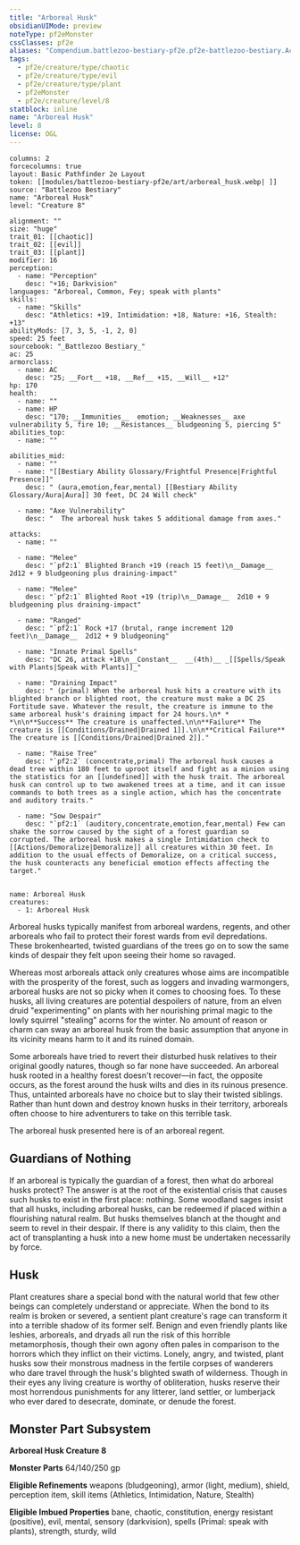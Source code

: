 ```yaml
---
title: "Arboreal Husk"
obsidianUIMode: preview
noteType: pf2eMonster
cssClasses: pf2e
aliases: "Compendium.battlezoo-bestiary-pf2e.pf2e-battlezoo-bestiary.Actor.JWvC1Qt65AubvBp2" 
tags:
  - pf2e/creature/type/chaotic
  - pf2e/creature/type/evil
  - pf2e/creature/type/plant
  - pf2eMonster
  - pf2e/creature/level/8
statblock: inline
name: "Arboreal Husk"
level: 8
license: OGL
---
```


```statblock
columns: 2
forcecolumns: true
layout: Basic Pathfinder 2e Layout
token: [[modules/battlezoo-bestiary-pf2e/art/arboreal_husk.webp| ]]
source: "Battlezoo Bestiary"
name: "Arboreal Husk"
level: "Creature 8"

alignment: ""
size: "huge"
trait_01: [[chaotic]]
trait_02: [[evil]]
trait_03: [[plant]]
modifier: 16
perception:
  - name: "Perception"
    desc: "+16; Darkvision"
languages: "Arboreal, Common, Fey; speak with plants"
skills:
  - name: "Skills"
    desc: "Athletics: +19, Intimidation: +18, Nature: +16, Stealth: +13"
abilityMods: [7, 3, 5, -1, 2, 0]
speed: 25 feet
sourcebook: "_Battlezoo Bestiary_"
ac: 25
armorclass:
  - name: AC
    desc: "25; __Fort__ +18, __Ref__ +15, __Will__ +12"
hp: 170
health:
  - name: ""
  - name: HP
    desc: "170; __Immunities__  emotion; __Weaknesses__ axe vulnerability 5, fire 10; __Resistances__ bludgeoning 5, piercing 5"
abilities_top:
  - name: ""

abilities_mid:
  - name: ""
  - name: "[[Bestiary Ability Glossary/Frightful Presence|Frightful Presence]]"
    desc: " (aura,emotion,fear,mental) [[Bestiary Ability Glossary/Aura|Aura]] 30 feet, DC 24 Will check"

  - name: "Axe Vulnerability"
    desc: "  The arboreal husk takes 5 additional damage from axes."

attacks:
  - name: ""

  - name: "Melee"
    desc: "`pf2:1` Blighted Branch +19 (reach 15 feet)\n__Damage__  2d12 + 9 bludgeoning plus draining-impact"

  - name: "Melee"
    desc: "`pf2:1` Blighted Root +19 (trip)\n__Damage__  2d10 + 9 bludgeoning plus draining-impact"

  - name: "Ranged"
    desc: "`pf2:1` Rock +17 (brutal, range increment 120 feet)\n__Damage__  2d12 + 9 bludgeoning"

  - name: "Innate Primal Spells"
    desc: "DC 26, attack +18\n__Constant__  __(4th)__ _[[Spells/Speak with Plants|Speak with Plants]]_"

  - name: "Draining Impact"
    desc: " (primal) When the arboreal husk hits a creature with its blighted branch or blighted root, the creature must make a DC 25 Fortitude save. Whatever the result, the creature is immune to the same arboreal husk's draining impact for 24 hours.\n* * *\n\n**Success** The creature is unaffected.\n\n**Failure** The creature is [[Conditions/Drained|Drained 1]].\n\n**Critical Failure** The creature is [[Conditions/Drained|Drained 2]]."

  - name: "Raise Tree"
    desc: "`pf2:2` (concentrate,primal) The arboreal husk causes a dead tree within 180 feet to uproot itself and fight as a minion using the statistics for an [[undefined]] with the husk trait. The arboreal husk can control up to two awakened trees at a time, and it can issue commands to both trees as a single action, which has the concentrate and auditory traits."

  - name: "Sow Despair"
    desc: "`pf2:1` (auditory,concentrate,emotion,fear,mental) Few can shake the sorrow caused by the sight of a forest guardian so corrupted. The arboreal husk makes a single Intimidation check to [[Actions/Demoralize|Demoralize]] all creatures within 30 feet. In addition to the usual effects of Demoralize, on a critical success, the husk counteracts any beneficial emotion effects affecting the target."
 
```

```encounter-table
name: Arboreal Husk
creatures:
  - 1: Arboreal Husk
```



Arboreal husks typically manifest from arboreal wardens, regents, and other arboreals who fail to protect their forest wards from evil depredations. These brokenhearted, twisted guardians of the trees go on to sow the same kinds of despair they felt upon seeing their home so ravaged.

Whereas most arboreals attack only creatures whose aims are incompatible with the prosperity of the forest, such as loggers and invading warmongers, arboreal husks are not so picky when it comes to choosing foes. To these husks, all living creatures are potential despoilers of nature, from an elven druid "experimenting" on plants with her nourishing primal magic to the lowly squirrel "stealing" acorns for the winter. No amount of reason or charm can sway an arboreal husk from the basic assumption that anyone in its vicinity means harm to it and its ruined domain.

Some arboreals have tried to revert their disturbed husk relatives to their original goodly natures, though so far none have succeeded. An arboreal husk rooted in a healthy forest doesn't recover—in fact, the opposite occurs, as the forest around the husk wilts and dies in its ruinous presence. Thus, untainted arboreals have no choice but to slay their twisted siblings. Rather than hunt down and destroy known husks in their territory, arboreals often choose to hire adventurers to take on this terrible task.

The arboreal husk presented here is of an arboreal regent.

## Guardians of Nothing

If an arboreal is typically the guardian of a forest, then what do arboreal husks protect? The answer is at the root of the existential crisis that causes such husks to exist in the first place: nothing. Some woodland sages insist that all husks, including arboreal husks, can be redeemed if placed within a flourishing natural realm. But husks themselves blanch at the thought and seem to revel in their despair. If there is any validity to this claim, then the act of transplanting a husk into a new home must be undertaken necessarily by force.

## Husk

Plant creatures share a special bond with the natural world that few other beings can completely understand or appreciate. When the bond to its realm is broken or severed, a sentient plant creature's rage can transform it into a terrible shadow of its former self. Benign and even friendly plants like leshies, arboreals, and dryads all run the risk of this horrible metamorphosis, though their own agony often pales in comparison to the horrors which they inflict on their victims. Lonely, angry, and twisted, plant husks sow their monstrous madness in the fertile corpses of wanderers who dare travel through the husk's blighted swath of wilderness. Though in their eyes any living creature is worthy of obliteration, husks reserve their most horrendous punishments for any litterer, land settler, or lumberjack who ever dared to desecrate, dominate, or denude the forest.

## Monster Part Subsystem

**Arboreal Husk Creature 8**

**Monster Parts** 64/140/250 gp

**Eligible Refinements** weapons (bludgeoning), armor (light, medium), shield, perception item, skill items (Athletics, Intimidation, Nature, Stealth)

**Eligible Imbued Properties** bane, chaotic, constitution, energy resistant (positive), evil, mental, sensory (darkvision), spells (Primal: speak with plants), strength, sturdy, wild
